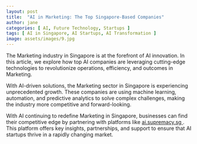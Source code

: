 ```yaml
---
layout: post
title:  "AI in Marketing: The Top Singapore-Based Companies"
author: jane
categories: [ AI, Future Technology, Startups ]
tags: [ AI in Singapore, AI Startups, AI Transformation ]
image: assets/images/9.jpg
---
```


The Marketing industry in Singapore is at the forefront of AI innovation. In this article, we explore how top AI companies are leveraging cutting-edge technologies to revolutionize operations, efficiency, and outcomes in Marketing.

With AI-driven solutions, the Marketing sector in Singapore is experiencing unprecedented growth. These companies are using machine learning, automation, and predictive analytics to solve complex challenges, making the industry more competitive and forward-looking.

With AI continuing to redefine Marketing in Singapore, businesses can find their competitive edge by partnering with platforms like <a href="https://ai.supremacy.sg" target="_blank"> ai.supremacy.sg </a>. This platform offers key insights, partnerships, and support to ensure that AI startups thrive in a rapidly changing market.
